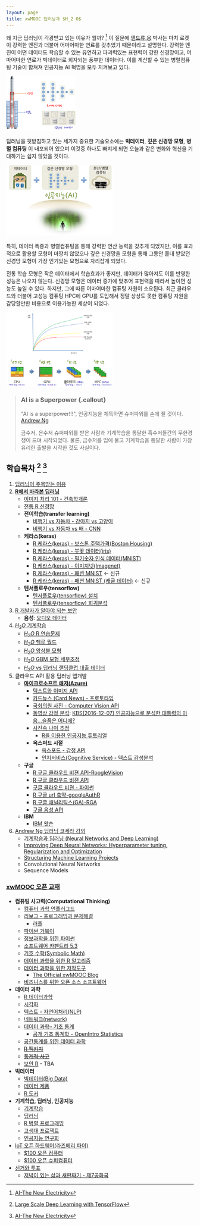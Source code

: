 ```yaml
---
layout: page
title: xwMOOC 딥러닝과 $H_2 O$
---
```



왜 지금 딥러닝이 각광받고 있는 이유가 뭘까? [^andrew-ng-spark-2016] 이 질문에 [앤드류 응](http://www.andrewng.org/) 박사는 마치 로켓이 강력한 엔진과 더불어 어마어마한 연료를 갖추었기 때문이라고 설명한다. 강력한 엔진이 어떤 데이터도 학습할 수 있는 유연하고 파괴력있는 표현력이 강한 신경망이고, 어마어마한 연료가 빅데이터로 회자되는 풍부한 데이터다. 이를 계산할 수 있는 병렬컴퓨팅 기술이 합쳐져 인공지능 AI 혁명을 모두 지켜보고 있다.

<img src="fig/ear-of-dl.png" width="37%" />

딥러닝을 뒷받침하고 있는 세가지 중요한 기술요소에는 **빅데이터**, **깊은 신경망 모형**, **병렬 컴퓨팅** 이 내포되어 있으며 이것중 하나도 빠지게 되면 오늘과 같은 변화와 혁신을 기대하기는 쉽지 않았을 것이다.

<img src="fig/three-pillars.png" width="57%" />

특히, 데이터 폭증과 병렬컴퓨팅을 통해 강력한 연산 능력을 갖추게 되었지만, 이를 효과적으로 활용할 모형이 마땅치 않았으나 깊은 신경망을 모형을 통해 그동안 홀대 받았던 신경망 모형이 가장 인기있는 모형으로 자리잡게 되었다.

전통 학습 모형은 작은 데이터에서 학습효과가 좋지만, 데이터가 많아져도 이를 반영한 성능은 나오지 않는다. 신경망 모형은 데이터 증가에 맞추어 표현력을 따라서 높이면 성능도 높일 수 있다. 하지만, 그에 따른 어마어마한 컴퓨팅 자원이 소요된다. 최근 클라우드와 더불어 고성능 컴퓨팅 HPC에 GPU를 도입해서 정말 상상도 못한 컴퓨팅 자원을 감당할만한 비용으로 이용가능한 세상이 되었다.

<img src="fig/dl-hpc-evolution.png" width="57%" />



> ### AI is a Superpower {.callout}
>
> "AI is a superpower!!!", 인공지능을 체득하면 슈퍼파워를 손에 쥘 것이다. [Andrew Ng](https://twitter.com/andrewyng/status/728986380638916609)
>
> 금수저, 은수저 슈퍼파워를 받은 사람과 기계학습을 통달한 흑수저들간의 무한경쟁이 드뎌 시작되었다. 물론, 
> 금수저를 입에 물고 기계학습을 통달한 사람이 가장 유리한 출발을 시작한 것도 사실이다.


## 학습목차 [^jeff-dean-spark-2016] [^andrew-ng-spark-2016]

[^jeff-dean-spark-2016]: [Large Scale Deep Learning with TensorFlow](https://www.youtube.com/watch?v=XYwIDn00PAo) 
[^andrew-ng-spark-2016]: [AI-The New Electricity](https://www.youtube.com/watch?v=4eJhcxfYR4I)

1. [딥러닝이 주목받는 이유](why-dl.html)
1. **[R에서 바라본 딥러닝](r-keras.html)**
    - [이미지 처리 101 - 건축학개론](http://statkclee.github.io/trilobite/cv-architecture-101.html)
    - [전통 R 신경망](r-nnet.html)
    - **전이학습(transfer learning)**
        - [비행기 vs 자동차 - 강아지 vs 고양이](r-keras-cats-and-dogs.html)
        - [비행기 vs 자동차 vs 배 - CNN](r-keras-cnn.html)
    - **케라스(keras)**
        - [R 케라스(keras) - 보스톤 주택가격(Boston Housing)](r-keras-boston-housing.html)
        - [R 케라스(keras) - 붓꽃 데이터(iris)](r-keras-iris.html)
        - [R 케라스(keras) - 필기숫자 인식 데이터(MNIST)](r-keras-mnist.html)
        - [R 케라스(keras) - 이미지넷(Imagenet)](r-keras-imagenet.html)
        - [R 케라스(keras) - 패션 MNIST](r-keras-fashion-mnist.html) &larr; 신규
        - [R 케라스(keras) - 패션 MNIST (캐글 데이터)](r-keras-fashion-mnist-kaggle.html) &larr; 신규
    - **텐서플로우(tensorflow)**
        - [텐서플로우(tensorflow) 설치](r-tensorflow.html)
        - [텐서플로우(tensorflow) 회귀분석](r-tensorflow-regression.html)
1. [R 개발자가 알아야 되는 보안](r-security.html)
    - **음성**: [오디오 데이터](speech-data-manip.html)
1. [$H_2 O$ 기계학습](h20-arch.html)
    - [$H_2 O$ R 연습문제](h2o-r-exercise.html)
    - [$H_2 O$ 헬로 월드](h2o-hello-world.html)
    - [$H_2 O$ 앙상블 모형](h2o-ensemble-higgs.html)
    - [$H_2 O$ GBM 모형 세부조정](h2o-gbm-titanic.html)
    - [$H_2 O$ vs 딥러닝 랜딩클럽 대출 데이터](h2o-deep-learning-landingclub.html)
1. 클라우드 API 활용 딥러닝 앱개발
    - **[마이크로소프트 애저(Azure)](microsoft-azure.html)**
        - [텍스트와 이미지 API](ms-text-image.html)
        - [카드뉴스 (Card News) - 프로토타입](ai-card-news.html)
        - [국회의원 사진 - Computer Vision API](ms-azure-computer-vision.html)
        - [동영상 감정 분석](ms-oxford-video.html): [KBS(2016-12-07),인공지능으로 분석한 대통령의 마음…슬픔은 어디에?](http://news.kbs.co.kr/news/view.do?ncd=3390429&ref=D)
        - [사진속 나이 추정](ms-oxford-age.html)
            - [R을 이용한 인공지능 튜토리얼](ms-oxford-kcode-tutorial.html)
        - **옥스퍼드 시절** 
            - [옥스포드 - 감정 API](ms-oxford-emotion.html)
            - [인지서비스(Cognitive Service) - 텍스트 감성분석](ms-cognitive-text-sentiment.html)
    - **구글**
        - [R 구글 클라우드 비젼 API-RoogleVision](r-google-vision-rooglevision.html)
        - [R 구글 클라우드 비젼 API](r-google-vision-api.html)
        - [구글 클라우드 비젼 - 파이썬](gc-vision.html)            
        - [R 구글 url 축약-googleAuthR](r-short-url.html)
        - [R 구글 애널리틱스(GA)-RGA](r-ga.html)
        - [구글 음성 API](speech-api.html)
    - **IBM**
        - [IBM 왓슨](r-watson.html)
1. [Andrew Ng 딥러닝 코세라 강의](ng-coursera.html)
    - [기계학습과 딥러닝 (Neural Networks and Deep Learning)](ng-intro.html)
    - [Improving Deep Neural Networks: Hyperparameter tuning, Regularization and Optimization](ng-tuning.html)
    - [Structuring Machine Learning Projects](ng-product.html)
    - Convolutional Neural Networks
    - Sequence Models


### [xwMOOC 오픈 교재](https://statkclee.github.io/xwMOOC/)

- **컴퓨팅 사고력(Computational Thinking)**
    - [컴퓨터 과학 언플러그드](http://statkclee.github.io/unplugged)  
    - [리보그 - 프로그래밍과 문제해결](https://statkclee.github.io/code-perspectives/)  
         - [러플](http://statkclee.github.io/rur-ple/)  
    - [파이썬 거북이](http://swcarpentry.github.io/python-novice-turtles/index-kr.html)  
    - [정보과학을 위한 파이썬](https://statkclee.github.io/pythonlearn-kr/)  
    - [소프트웨어 카펜트리 5.3](http://statkclee.github.io/swcarpentry-version-5-3-new/)
    - [기호 수학(Symbolic Math)](https://statkclee.github.io/symbolic-math/)
    - [데이터 과학을 위한 R 알고리즘](https://statkclee.github.io/r-algorithm/)
    - [데이터 과학을 위한 저작도구](https://statkclee.github.io/ds-authoring/)
        - [The Official xwMOOC Blog](https://xwmooc.netlify.com/)
    - [비즈니스를 위한 오픈 소스 소프트웨어](http://statkclee.github.io/open-source-for-business/)
- **데이터 과학**
    - [R 데이터과학](https://statkclee.github.io/data-science/)
    - [시각화](https://statkclee.github.io/viz/)
    - [텍스트 - 자연어처리(NLP)](https://statkclee.github.io/text/)
    - [네트워크(network)](https://statkclee.github.io/network)
    - [데이터 과학– 기초 통계](https://statkclee.github.io/statistics/)    
        - [공개 기초 통계학 - OpenIntro Statistics](https://statkclee.github.io/openIntro-statistics-bookdown/)
    - [공간통계를 위한 데이터 과학](https://statkclee.github.io/spatial/)
    - [~~R 팩키지~~](http://r-pkgs.xwmooc.org/)
    - [~~통계적 사고~~](http://think-stat.xwmooc.org/)
    - [보안 R](https://statkclee.github.io/security/) - TBA
- **빅데이터**
    - [빅데이터(Big Data)](http://statkclee.github.io/bigdata)
    - [데이터 제품](https://statkclee.github.io/data-product/)
    - [R 도커](http://statkclee.github.io/r-docker/)
- **기계학습, 딥러닝, 인공지능**
    - [기계학습](http://statkclee.github.io/ml)
    - [딥러닝](http://statkclee.github.io/deep-learning)
    - [R 병렬 프로그래밍](http://statkclee.github.io/parallel-r/)
    - [고생대 프로젝트](http://statkclee.github.io/trilobite)
    - [인공지능 연구회](https://statkclee.github.io/ai-lab/)
- [IoT 오픈 하드웨어(라즈베리 파이)](http://statkclee.github.io/raspberry-pi)
    - [$100 오픈 컴퓨터](https://statkclee.github.io/one-page/)   
    - [$100 오픈 슈퍼컴퓨터](https://statkclee.github.io/hpc/)
- [선거와 투표](http://statkclee.github.io/politics)
    - [저녁이 있는 삶과 새판짜기 - 제7공화국](https://statkclee.github.io/hq/)

